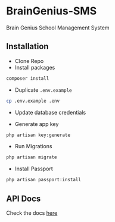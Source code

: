 # BrainGenius-SMS
Brain Genius School Management System

## Installation
* Clone Repo
* Install packages

```bash
composer install
```

* Duplicate `.env.example`

```bash
cp .env.example .env
```

* Update database credentials

* Generate app key

```bash
php artisan key:generate
```

* Run Migrations

```bash
php artisan migrate
```

* Install Passport

```bash
php artisan passport:install
```

## API Docs

Check the docs [here](https://documenter.getpostman.com/view/7185838/TVetaR6x)


